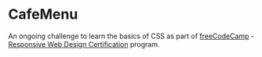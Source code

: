 # CafeMenu
An ongoing challenge to learn the basics of CSS as part of <a href="https://www.freecodecamp.org/">freeCodeCamp</a> - <a href="https://www.freecodecamp.org/learn/2022/responsive-web-design/">Responsive Web Design Certification</a> program.
